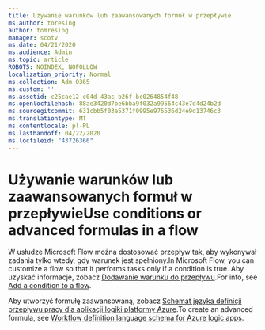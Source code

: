 ```yaml
---
title: Używanie warunków lub zaawansowanych formuł w przepływie
ms.author: toresing
author: tomresing
manager: scotv
ms.date: 04/21/2020
ms.audience: Admin
ms.topic: article
ROBOTS: NOINDEX, NOFOLLOW
localization_priority: Normal
ms.collection: Adm_O365
ms.custom: ''
ms.assetid: c25cae12-c04d-43ac-b26f-bc0264854f48
ms.openlocfilehash: 88ae3420d7be6bba9f032a99564c43e7d4d24b2d
ms.sourcegitcommit: 631cbb5f03e5371f0995e976536d24e9d13746c3
ms.translationtype: MT
ms.contentlocale: pl-PL
ms.lasthandoff: 04/22/2020
ms.locfileid: "43726366"
---
```

# <a name="use-conditions-or-advanced-formulas-in-a-flow"></a><span data-ttu-id="59449-102">Używanie warunków lub zaawansowanych formuł w przepływie</span><span class="sxs-lookup"><span data-stu-id="59449-102">Use conditions or advanced formulas in a flow</span></span>

<span data-ttu-id="59449-103">W usłudze Microsoft Flow można dostosować przepływ tak, aby wykonywał zadania tylko wtedy, gdy warunek jest spełniony.</span><span class="sxs-lookup"><span data-stu-id="59449-103">In Microsoft Flow, you can customize a flow so that it performs tasks only if a condition is true.</span></span> <span data-ttu-id="59449-104">Aby uzyskać informacje, zobacz [Dodawanie warunku do przepływu](https://go.microsoft.com/fwlink/?linkid=872112).</span><span class="sxs-lookup"><span data-stu-id="59449-104">For info, see [Add a condition to a flow](https://go.microsoft.com/fwlink/?linkid=872112).</span></span>
  
<span data-ttu-id="59449-105">Aby utworzyć formułę zaawansowaną, zobacz [Schemat języka definicji przepływu pracy dla aplikacji logiki platformy Azure](https://aka.ms/logicexpressions).</span><span class="sxs-lookup"><span data-stu-id="59449-105">To create an advanced formula, see [Workflow definition language schema for Azure logic apps](https://aka.ms/logicexpressions).</span></span>
  

